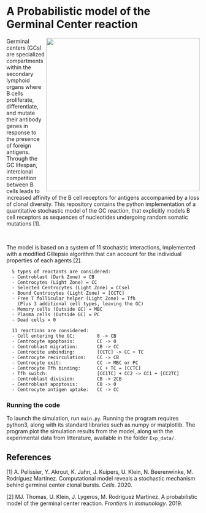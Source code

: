 # A Probabilistic model of the Germinal Center reaction

<img align="right" src="https://raw.githubusercontent.com/Aurelien-Pelissier/GerminalCenter/master/GC.png" width=400>
Germinal centers (GCs) are specialized compartments within the secondary lymphoid organs where B cells proliferate, differentiate, and mutate their antibody genes in response to the presence of foreign antigens. Through the GC lifespan, interclonal competition between B cells leads to increased affinity of the B cell receptors for antigens accompanied by a loss of clonal diversity. This repository contains the python implementation of a quantitative stochastic model of the GC reaction, that explicitly models B cell receptors as sequences of nucleotides undergoing random somatic mutations [1].

&nbsp;


The model is based on a system of 11 stochastic interactions, implemented with a modified Gillepsie algorithm that can account for the individual properties of each agents [2].

      5 types of reactants are considered:
      - Centroblast (Dark Zone) = CB
      - Centrocytes (Light Zone) = CC
      - Selected Centrocytes (Light Zone) = CCsel
      - Bound Centrocytes (Light Zone) = [CCTC]
      - Free T follicular helper (Light Zone) = Tfh
        (Plus 3 additional cell types, leaving the GC)
      - Memory cells (Outside GC) = MBC
      - Plasma cells (Outside GC) = PC
      - Dead cells = 0 
      
      11 reactions are considered:
      - Cell entering the GC:        0 -> CB
      - Centrocyte apoptosis:        CC -> 0
      - Centroblast migration:       CB -> CC
      - Centrocite unbinding:        [CCTC] -> CC + TC
      - Centrocyte recirculation:    CC -> CB
      - Centrocyte exit:             CC -> MBC or PC
      - Centrocyte Tfh binding:      CC + TC = [CCTC]
      - Tfh switch:                  [CC1TC] + CC2 -> CC1 + [CC2TC]
      - Centroblast division:        CB -> 2CB
      - Centroblast apoptosis:       CB -> 0
      - Centrocyte antigen uptake:   CC -> CC
        
        
### Running the code
To launch the simulation, run `main.py`. Running the program requires python3, along with its standard libraries such as numpy or matplotlib. The program plot the simulation results from the model, along with the experimental data from litterature, available in the folder `Exp_data/`.


## References

[1] A. Pelissier, Y. Akrout, K. Jahn, J. Kuipers, U. Klein, N. Beerenwinke, M. Rodríguez Martínez. Computational model reveals a stochastic mechanism behind germinal center clonal bursts. *Cells*. 2020.

[2] MJ. Thomas, U. Klein, J. Lygeros, M. Rodríguez Martínez.  A probabilistic model of the germinal center reaction. *Frontiers in immunology*. 2019.


